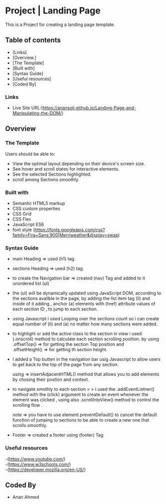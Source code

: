# Project | Landing Page  #

This is a Project for creating a landing page template.

## Table of contents

- [Links]
- [Overview.]
- [The Template]
- [Built with]
- [Syntax Guide]
- [Useful resources]
- [Coded By]

### Links
- Live Site URL:(https://anansoli.github.io/Landing-Page-and-Manipulating-the-DOM/)

## Overview

### The Template

Users should be able to:
- View the optimal layout depending on their device's screen size.
- See hover and scroll states for interactive elements.
- See the selected Sections highlighted.
- scroll among Sections smoothly.


### Built with

- Semantic HTML5 markup
- CSS custom properties
- CSS Grid
- CSS Flex
- JavaScript ES6
- font style (https://fonts.googleapis.com/css?family=Fira+Sans:900|Merriweather&display=swap) 


### Syntax Guide

- main Heading => used (h1) tag.
- sections Heading => used (h2) tag.
- to create the Navigation bar => created (nav) Tag and added to it unordered list (ul)

- the (ul) will be dynamically updated using JavaScript DOM, according to the sections availble in the page, by adding the list item tag (li) and inside of it adding , anchor (a) elements with (href) attribute values of each section ID , to jump to each section.

- using Javascript i used Looping over the sections count so i can create equal number of (li) and (a) no matter how many sections were added.

- to highlight or add the active class to the section in view i used (.onscroll) method to calculate each section scrolling  position. 
    by using .offsetTop()   => for getting the section Top position and  
     .offsetHeight() => for getting th section height.

- I added a Top butten in the navigation bar usig Javascript to allow users to get back to the top of the page from any section.
    
    using => insertAdjacentHTML() method that allows you to add elements by chosing their postion and context.

- to navigate smothly to each section = > 
    i used the .addEventListner() method with the (click) argument to create an event whenever the element was clicked , using also .scrollIntoView() method to control the scrolling flow . 
    
    *note* => you have to use element.preventDefault() to cancel the default function of jumping to sections to be able to create a new one that scrolls smoothly.

- Footer => 
   created a footer using (footer) Tag

### Useful resources 
-(https://www.youtube.com/)   
-(https://www.w3schools.com/)   
-(https://developer.mozilla.org/en-US/)   

## Coded By
- Anan Ahmed 
